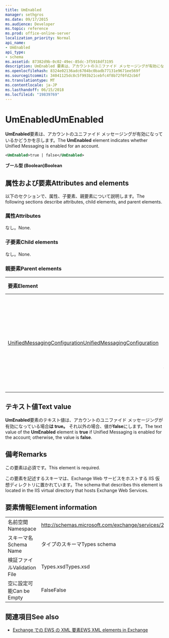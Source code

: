 ```yaml
---
title: UmEnabled
manager: sethgros
ms.date: 09/17/2015
ms.audience: Developer
ms.topic: reference
ms.prod: office-online-server
localization_priority: Normal
api_name:
- UmEnabled
api_type:
- schema
ms.assetid: 87382d9b-0c02-49ec-85dc-3f5918df3195
description: UmEnabled 要素は、アカウントのユニファイド メッセージングが有効になっているかどうかを示します。
ms.openlocfilehash: 8324e02136adc6704bc0badb77131e9671ee569f
ms.sourcegitcommit: 34041125dc8c5f993b21cebfc4f8b72f0fd2cb6f
ms.translationtype: MT
ms.contentlocale: ja-JP
ms.lasthandoff: 06/15/2018
ms.locfileid: "19839769"
---
```

# <a name="umenabled"></a><span data-ttu-id="8aafe-103">UmEnabled</span><span class="sxs-lookup"><span data-stu-id="8aafe-103">UmEnabled</span></span>

<span data-ttu-id="8aafe-104">**UmEnabled**要素は、アカウントのユニファイド メッセージングが有効になっているかどうかを示します。</span><span class="sxs-lookup"><span data-stu-id="8aafe-104">The **UmEnabled** element indicates whether Unified Messaging is enabled for an account.</span></span> 
  
```XML
<UmEnabled>true | false</UmEnabled>
```

 <span data-ttu-id="8aafe-105">**ブール型 (Boolean)**</span><span class="sxs-lookup"><span data-stu-id="8aafe-105">**Boolean**</span></span>
## <a name="attributes-and-elements"></a><span data-ttu-id="8aafe-106">属性および要素</span><span class="sxs-lookup"><span data-stu-id="8aafe-106">Attributes and elements</span></span>

<span data-ttu-id="8aafe-107">以下のセクションで、属性、子要素、親要素について説明します。</span><span class="sxs-lookup"><span data-stu-id="8aafe-107">The following sections describe attributes, child elements, and parent elements.</span></span>
  
### <a name="attributes"></a><span data-ttu-id="8aafe-108">属性</span><span class="sxs-lookup"><span data-stu-id="8aafe-108">Attributes</span></span>

<span data-ttu-id="8aafe-109">なし。</span><span class="sxs-lookup"><span data-stu-id="8aafe-109">None.</span></span>
  
### <a name="child-elements"></a><span data-ttu-id="8aafe-110">子要素</span><span class="sxs-lookup"><span data-stu-id="8aafe-110">Child elements</span></span>

<span data-ttu-id="8aafe-111">なし。</span><span class="sxs-lookup"><span data-stu-id="8aafe-111">None.</span></span>
  
### <a name="parent-elements"></a><span data-ttu-id="8aafe-112">親要素</span><span class="sxs-lookup"><span data-stu-id="8aafe-112">Parent elements</span></span>

|<span data-ttu-id="8aafe-113">**要素**</span><span class="sxs-lookup"><span data-stu-id="8aafe-113">**Element**</span></span>|<span data-ttu-id="8aafe-114">**説明**</span><span class="sxs-lookup"><span data-stu-id="8aafe-114">**Description**</span></span>|
|:-----|:-----|
|[<span data-ttu-id="8aafe-115">UnifiedMessagingConfiguration</span><span class="sxs-lookup"><span data-stu-id="8aafe-115">UnifiedMessagingConfiguration</span></span>](unifiedmessagingconfiguration.md) <br/> |<span data-ttu-id="8aafe-116">ユニファイド メッセージング サービスのサービスの構成情報が含まれています。</span><span class="sxs-lookup"><span data-stu-id="8aafe-116">Contains service configuration information for the Unified Messaging service.</span></span>  <br/> |
   
## <a name="text-value"></a><span data-ttu-id="8aafe-117">テキスト値</span><span class="sxs-lookup"><span data-stu-id="8aafe-117">Text value</span></span>

<span data-ttu-id="8aafe-118">**UmEnabled**要素のテキスト値は、アカウントのユニファイド メッセージングが有効になっている場合**は true。** それ以外の場合、値が**false**にします。</span><span class="sxs-lookup"><span data-stu-id="8aafe-118">The text value of the **UmEnabled** element is **true** if Unified Messaging is enabled for the account; otherwise, the value is **false**.</span></span>
  
## <a name="remarks"></a><span data-ttu-id="8aafe-119">備考</span><span class="sxs-lookup"><span data-stu-id="8aafe-119">Remarks</span></span>

<span data-ttu-id="8aafe-120">この要素は必須です。</span><span class="sxs-lookup"><span data-stu-id="8aafe-120">This element is required.</span></span>
  
<span data-ttu-id="8aafe-121">この要素を記述するスキーマは、Exchange Web サービスをホストする IIS 仮想ディレクトリに置かれています。</span><span class="sxs-lookup"><span data-stu-id="8aafe-121">The schema that describes this element is located in the IIS virtual directory that hosts Exchange Web Services.</span></span>
  
## <a name="element-information"></a><span data-ttu-id="8aafe-122">要素情報</span><span class="sxs-lookup"><span data-stu-id="8aafe-122">Element information</span></span>

|||
|:-----|:-----|
|<span data-ttu-id="8aafe-123">名前空間</span><span class="sxs-lookup"><span data-stu-id="8aafe-123">Namespace</span></span>  <br/> |http://schemas.microsoft.com/exchange/services/2006/types  <br/> |
|<span data-ttu-id="8aafe-124">スキーマ名</span><span class="sxs-lookup"><span data-stu-id="8aafe-124">Schema Name</span></span>  <br/> |<span data-ttu-id="8aafe-125">タイプのスキーマ</span><span class="sxs-lookup"><span data-stu-id="8aafe-125">Types schema</span></span>  <br/> |
|<span data-ttu-id="8aafe-126">検証ファイル</span><span class="sxs-lookup"><span data-stu-id="8aafe-126">Validation File</span></span>  <br/> |<span data-ttu-id="8aafe-127">Types.xsd</span><span class="sxs-lookup"><span data-stu-id="8aafe-127">Types.xsd</span></span>  <br/> |
|<span data-ttu-id="8aafe-128">空に設定可能</span><span class="sxs-lookup"><span data-stu-id="8aafe-128">Can be Empty</span></span>  <br/> |<span data-ttu-id="8aafe-129">False</span><span class="sxs-lookup"><span data-stu-id="8aafe-129">False</span></span>  <br/> |
   
## <a name="see-also"></a><span data-ttu-id="8aafe-130">関連項目</span><span class="sxs-lookup"><span data-stu-id="8aafe-130">See also</span></span>



- [<span data-ttu-id="8aafe-131">Exchange での EWS の XML 要素</span><span class="sxs-lookup"><span data-stu-id="8aafe-131">EWS XML elements in Exchange</span></span>](ews-xml-elements-in-exchange.md)


